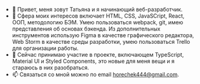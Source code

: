 - 👋 Привет, меня зовут Татьяна и я начинающий веб-разработчик.
- 👀 Сфера моих интересов включает HTML, CSS, JavaSCript, React, ООП, методологию БЭМ. Умею пользоваться webpack, git, имею представления об основах бэкенда. Из дополнительных инструментов использую Figma в качестве графического редактора, Web Storm в качестве среды разработки, умею пользоваться Trello для организации работы.
- 🌱 Сейчас принимаю участие в проекте, включающем TypeScript, Material UI и Styled Components, это новые для меня вещи и я стараюсь в них разобраться.
- 📫 Связаться со мной можно по email horechek444@gmail.com.

<!---
horechek444/horechek444 is a ✨ special ✨ repository because its `README.md` (this file) appears on your GitHub profile.
You can click the Preview link to take a look at your changes.
--->
